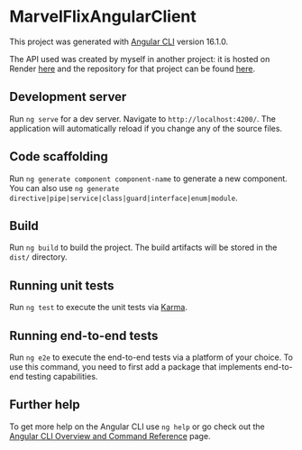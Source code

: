 # MarvelFlixAngularClient

This project was generated with [Angular CLI](https://github.com/angular/angular-cli) version 16.1.0.

The API used was created by myself in another project: it is hosted on Render [here](https://movie-api-v2dh.onrender.com/documentation.html) and the repository for that project can be found [here](https://github.com/berteeny/Movie_API).

## Development server

Run `ng serve` for a dev server. Navigate to `http://localhost:4200/`. The application will automatically reload if you change any of the source files.

## Code scaffolding

Run `ng generate component component-name` to generate a new component. You can also use `ng generate directive|pipe|service|class|guard|interface|enum|module`.

## Build

Run `ng build` to build the project. The build artifacts will be stored in the `dist/` directory.

## Running unit tests

Run `ng test` to execute the unit tests via [Karma](https://karma-runner.github.io).

## Running end-to-end tests

Run `ng e2e` to execute the end-to-end tests via a platform of your choice. To use this command, you need to first add a package that implements end-to-end testing capabilities.

## Further help

To get more help on the Angular CLI use `ng help` or go check out the [Angular CLI Overview and Command Reference](https://angular.io/cli) page.

